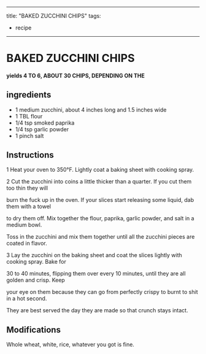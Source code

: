 
---
title: "BAKED ZUCCHINI CHIPS"
tags:
  - recipe
---
# BAKED ZUCCHINI CHIPS



#### yields  4 TO 6, ABOUT 30 CHIPS, DEPENDING ON THE


## ingredients
* 1 medium zucchini, about 4 inches long and 1.5 inches wide 
* 1 TBL flour 
* 1/4 tsp smoked paprika 
* 1/4 tsp garlic powder 
* 1 pinch salt 



## Instructions
1 Heat your oven to 350°F. Lightly coat a baking sheet with cooking spray.

2 Cut the zucchini into coins a little thicker than a quarter. If you cut them too thin they will

burn the fuck up in the oven. If your slices start releasing some liquid, dab them with a towel

to dry them off. Mix together the flour, paprika, garlic powder, and salt in a medium bowl.

Toss in the zucchini and mix them together until all the zucchini pieces are coated in flavor.

3 Lay the zucchini on the baking sheet and coat the slices lightly with cooking spray. Bake for

30 to 40 minutes, flipping them over every 10 minutes, until they are all golden and crisp. Keep

your eye on them because they can go from perfectly crispy to burnt to shit in a hot second.

They are best served the day they are made so that crunch stays intact.



## Modifications
Whole wheat, white, rice, whatever you got is fine.




